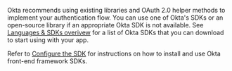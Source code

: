 Okta recommends using existing libraries and OAuth 2.0 helper methods to implement your authentication flow. You can use one of Okta's SDKs or an open-source library if an appropriate Okta SDK is not available. See [Languages & SDKs overivew](/code/) for a list of Okta SDKs that you can download to start using with your app.

Refer to [Configure the SDK](/docs/guides/sign-into-spa/-/configure-the-sdk) for instructions on how to install and use Okta front-end framework SDKs.